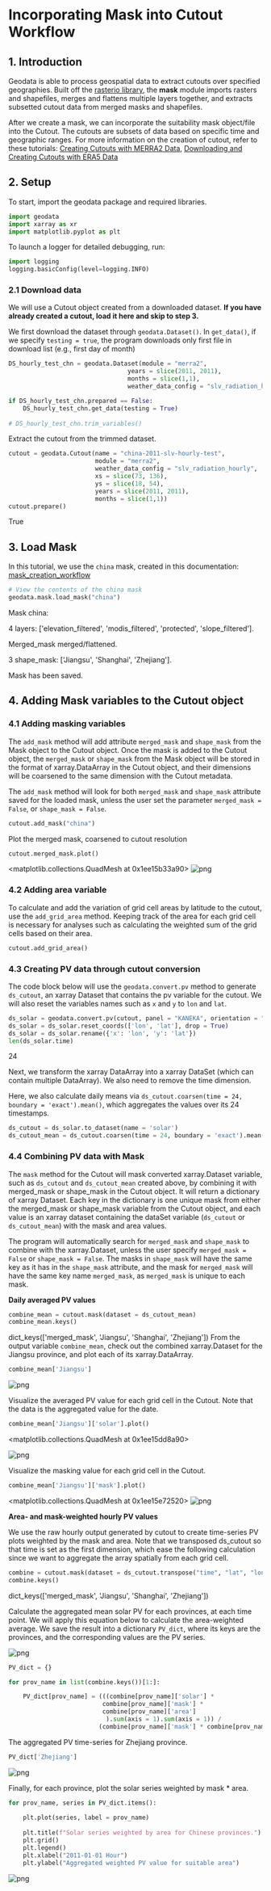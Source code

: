 # Incorporating Mask into Cutout Workflow

## 1. Introduction

Geodata is able to process geospatial data to extract cutouts over specified geographies. Built off the [rasterio library](https://rasterio.readthedocs.io/en/latest/quickstart.html), the **mask** module imports rasters and shapefiles, merges and flattens multiple layers together, and extracts subsetted cutout data from merged masks and shapefiles.

After we create a mask, we can incorporate the suitability mask object/file into the Cutout. The cutouts are subsets of data based on specific time and geographic ranges. For more information on the creation of cutout, refer to these tutorials: [Creating Cutouts with MERRA2 Data](https://github.com/east-winds/geodata/blob/master/doc/merra2/merra2_createcutout.md), [Downloading and Creating Cutouts with ERA5 Data](https://github.com/east-winds/geodata/blob/master/doc/era5/era5_download.md)

## 2. Setup

To start, import the geodata package and required libraries.

```python
import geodata
import xarray as xr
import matplotlib.pyplot as plt
```

To launch a logger for detailed debugging, run:

```python
import logging
logging.basicConfig(level=logging.INFO)
```

### 2.1 Download data

We will use a Cutout object created from a downloaded dataset. **If you have already created a cutout, load it here and skip to step 3.**

We first download the dataset through `geodata.Dataset()`. In `get_data()`, if we specify `testing = true`, the program downloads only first file in download list (e.g., first day of month)

```python
DS_hourly_test_chn = geodata.Dataset(module = "merra2", 
                                 years = slice(2011, 2011),
                                 months = slice(1,1),
                                 weather_data_config = "slv_radiation_hourly")
```

```python
if DS_hourly_test_chn.prepared == False: 
    DS_hourly_test_chn.get_data(testing = True)
  
# DS_hourly_test_chn.trim_variables()
```

Extract the cutout from the trimmed dataset.

```python
cutout = geodata.Cutout(name = "china-2011-slv-hourly-test",
                        module = "merra2",
                        weather_data_config = "slv_radiation_hourly",
                        xs = slice(73, 136), 
                        ys = slice(18, 54), 
                        years = slice(2011, 2011), 
                        months = slice(1,1))
cutout.prepare()
```

True
## 3. Load Mask

In this tutorial, we use the `china` mask, created in this documentation: [mask_creation_workflow](https://github.com/east-winds/geodata/blob/master/doc/mask/mask_creation_workflow.md)

```python
# View the contents of the china mask
geodata.mask.load_mask("china")
```
Mask china: 

4 layers: ['elevation_filtered', 'modis_filtered', 'protected', 'slope_filtered'].

Merged_mask merged/flattened. 

3 shape_mask: ['Jiangsu', 'Shanghai', 'Zhejiang']. 

Mask has been saved. 


## 4. Adding Mask variables to the Cutout object

### 4.1 Adding masking variables

The `add_mask` method will add attribute `merged_mask` and `shape_mask` from the Mask object to the Cutout object. Once the mask is added to the Cutout object, the `merged_mask` or `shape_mask` from the Mask object will be stored in the format of xarray.DataArray in the Cutout object, and their dimensions will be coarsened to the same dimension with the Cutout metadata.

The `add_mask` method will look for both `merged_mask` and `shape_mask` attribute saved for the loaded mask, unless the user set the parameter `merged_mask = False`, or `shape_mask = False`.

```python
cutout.add_mask("china")
```
Plot the merged mask, coarsened to cutout resolution

```python
cutout.merged_mask.plot()
```
<matplotlib.collections.QuadMesh at 0x1ee15b33a90>
![png](https://github.com/east-winds/geodata/blob/master/images/mask_on_cutout_workflow/output_21_1.png)

### 4.2 Adding area variable

To calculate and add the variation of grid cell areas by latitude to the cutout, use the `add_grid_area` method. Keeping track of the area for each grid cell is necessary for analyses such as calculating the weighted sum of the grid cells based on their area.

```python
cutout.add_grid_area()
```
### 4.3 Creating PV data through cutout conversion

The code block below will use the `geodata.convert.pv` method to generate `ds_cutout`, an xarray Dataset that contains the pv variable for the cutout. We will also reset the variables names such as `x` and `y` to `lon` and `lat`.

```python
ds_solar = geodata.convert.pv(cutout, panel = "KANEKA", orientation = "latitude_optimal")
ds_solar = ds_solar.reset_coords(['lon', 'lat'], drop = True)
ds_solar = ds_solar.rename({'x': 'lon', 'y': 'lat'})
len(ds_solar.time)
```
24


Next, we transform the xarray DataArray into a xarray DataSet (which can contain multiple DataArray). We also need to remove the time dimension.

Here, we also calculate daily means via `ds_cutout.coarsen(time = 24, boundary = 'exact').mean()`, which aggregates the values over its 24 timestamps.

```python
ds_cutout = ds_solar.to_dataset(name = 'solar')
ds_cutout_mean = ds_cutout.coarsen(time = 24, boundary = 'exact').mean()
```
### 4.4 Combining PV data with Mask

The `mask` method for the Cutout will mask converted xarray.Dataset variable, such as `ds_cutout` and `ds_cutout_mean` created above, by combining it with merged_mask or shape_mask in the Cutout object. It will return a dictionary of xarray Dataset. Each key in the dictionary is one unique mask from either the merged_mask or shape_mask variable from the Cutout object, and each value is an xarray dataset containing the dataSet variable (`ds_cutout` or `ds_cutout_mean`) with the mask and area values.

The program will automatically search for `merged_mask` and `shape_mask` to combine with the xarray.Dataset, unless the user specify `merged_mask = False` or `shape_mask = False`. The masks in `shape_mask` will have the same key as it has in the `shape_mask` attribute, and the mask for `merged_mask` will have the same key name `merged_mask`, as `merged_mask` is unique to each mask.

**Daily averaged PV values**

```python
combine_mean = cutout.mask(dataset = ds_cutout_mean)
combine_mean.keys()
```
dict_keys(['merged_mask', 'Jiangsu', 'Shanghai', 'Zhejiang'])
From the output variable `combine_mean`, check out the combined xarray.Dataset for the Jiangsu province, and plot each of its xarray.DataArray.

```python
combine_mean['Jiangsu']
```
![png](https://github.com/east-winds/geodata/blob/master/images/mask_on_cutout_workflow/output_37_1.png)

Visualize the averaged PV value for each grid cell in the Cutout. Note that the data is the aggregated value for the date.

```python
combine_mean['Jiangsu']['solar'].plot()
```
<matplotlib.collections.QuadMesh at 0x1ee15dd8a90>

![png](https://github.com/east-winds/geodata/blob/master/images/mask_on_cutout_workflow/xarray_output1.png)

Visualize the masking value for each grid cell in the Cutout.

```python
combine_mean['Jiangsu']['mask'].plot()
```
<matplotlib.collections.QuadMesh at 0x1ee15e72520>
![png](https://github.com/east-winds/geodata/blob/master/images/mask_on_cutout_workflow/output_39_1.png)

**Area- and mask-weighted hourly PV values**

We use the raw hourly output generated by cutout to create time-series PV plots weighted by the mask and area. Note that we transposed ds_cutout so that time is set as the first dimension, which ease the following calculation since we want to aggregate the array spatially from each grid cell.

```python
combine = cutout.mask(dataset = ds_cutout.transpose("time", "lat", "lon"))
combine.keys()
```
dict_keys(['merged_mask', 'Jiangsu', 'Shanghai', 'Zhejiang'])


Calculate the aggregated mean solar PV for each provinces, at each time point. We will apply this equation below to calculate the area-weighted average. We save the result into a dictionary `PV_dict`, where its keys are the provinces, and the corresponding values are the PV series.

![png](https://github.com/east-winds/geodata/blob/master/images/mask_on_cutout_workflow/equation.png)

```python
PV_dict = {}

for prov_name in list(combine.keys())[1:]:

    PV_dict[prov_name] = (((combine[prov_name]['solar'] * 
                          combine[prov_name]['mask'] * 
                          combine[prov_name]['area']
                           ).sum(axis = 1).sum(axis = 1)) / 
                         (combine[prov_name]['mask'] * combine[prov_name]['area']).sum())
```
The aggregated PV time-series for Zhejiang province.

```python
PV_dict['Zhejiang']
```
![png](https://github.com/east-winds/geodata/blob/master/images/mask_on_cutout_workflow/xarray_output2.png)

Finally, for each province, plot the solar series weighted by mask * area.

```python
for prov_name, series in PV_dict.items():
  
    plt.plot(series, label = prov_name)
  
    plt.title(f"Solar series weighted by area for Chinese provinces.")
    plt.grid()
    plt.legend()
    plt.xlabel("2011-01-01 Hour")
    plt.ylabel("Aggregated weighted PV value for suitable area")
```
![png](https://github.com/east-winds/geodata/blob/master/images/mask_on_cutout_workflow/output_47_0.png)

```python

```
